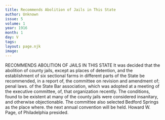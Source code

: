 ```yaml
---
title: Recommends Abolition of Jails in This State
author: Unknown
issue: 5
volume: 1
year: 1916
month: 1
day: V
tags:
layout: page.njk
image:
---
```

RECOMMENDS ABOLITION OF JAILS IN THIS STATE    It was decided that the abolition of county jails, except as places of detention, and the establishment of six sectional farms in different parts of the State be recommended, in a report of, the committee on revision and amendment of; penal laws. of the State Bar association, which was adopted at a meeting of the executive committee, of, that organization recently. The conditions, found to be existent at many of the county jails were considered insanitary, and otherwise objectionable. The committee also selected Bedford Springs as the place where. the next annual convention will be held. Howard W. Page, of Philadelphia presided. 

